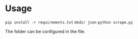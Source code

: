 # Usage

`pip install -r requirements.txt`
`mkdir json`
`python scrape.py`

The folder can be configured in the file.
